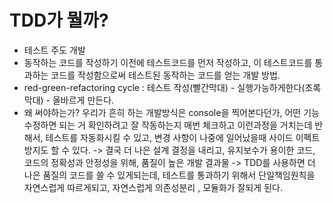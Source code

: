 # TDD가 뭘까?
- 테스트 주도 개발
- 동작하는 코드를 작성하기 이전에 테스트코드를 먼저 작성하고, 이 테스트코드를 통과하는 코드를 작성함으로써 테스트된 동작하는 코드를 얻는 개발 방법.
- red-green-refactoring cycle : 테스트 작성(빨간막대) - 실행가능하게한다(초록막대) - 올바르게 만든다.
- 왜 써야하는가? 우리가 흔히 하는 개발방식은 console을 찍어본다던가, 어떤 기능 수정하면 되는 거 확인하려고 잘 작동하는지 매번 체크하고 이런과정을 거치는데 반해서, 테스트를 자동화시킬 수 있고, 변경 사항이 나중에 일어났을때 사이드 이펙트 방지도 할 수 있다.
-> 결국 더 나은 설계 결정을 내리고, 유지보수가 용이한 코드, 코드의 정확성과 안정성을 위해, 품질이 높은 개발 결과물
-> TDD를 사용하면 더 나은 품질의 코드를 쓸 수 있게되는데, 테스트를 통과하기 위해서 단일책임원칙을 자연스럽게 따르게되고, 자연스럽게 의존성분리 , 모듈화가 잘되게 된다.
